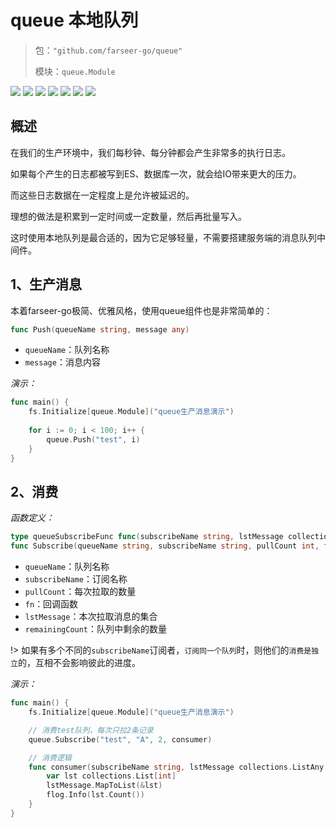 # queue 本地队列
> 包：`"github.com/farseer-go/queue"`
>
> 模块：`queue.Module`

![](https://img.shields.io/github/stars/farseer-go?style=social)
![](https://img.shields.io/github/license/farseer-go/queue)
![](https://img.shields.io/github/go-mod/go-version/farseer-go/queue)
![](https://img.shields.io/github/v/release/farseer-go/queue)
![](https://img.shields.io/github/languages/code-size/farseer-go/queue)
![](https://img.shields.io/github/directory-file-count/farseer-go/queue)
![](https://goreportcard.com/badge/github.com/farseer-go/queue)

## 概述
在我们的生产环境中，我们每秒钟、每分钟都会产生非常多的执行日志。

如果每个产生的日志都被写到ES、数据库一次，就会给IO带来更大的压力。

而这些日志数据在一定程度上是允许被延迟的。

理想的做法是积累到一定时间或一定数量，然后再批量写入。

这时使用本地队列是最合适的，因为它足够轻量，不需要搭建服务端的消息队列中间件。

## 1、生产消息
本着farseer-go极简、优雅风格，使用queue组件也是非常简单的：
```go
func Push(queueName string, message any)
```
- `queueName`：队列名称
- `message`：消息内容

_演示：_
```go
func main() {
    fs.Initialize[queue.Module]("queue生产消息演示")
    
    for i := 0; i < 100; i++ {
        queue.Push("test", i)
    }
}
```

## 2、消费
_函数定义：_
```go
type queueSubscribeFunc func(subscribeName string, lstMessage collections.ListAny, remainingCount int)
func Subscribe(queueName string, subscribeName string, pullCount int, fn queueSubscribeFunc)
```
- `queueName`：队列名称
- `subscribeName`：订阅名称
- `pullCount`：每次拉取的数量
- `fn`：回调函数
- `lstMessage`：本次拉取消息的集合
- `remainingCount`：队列中剩余的数量

!> 如果有多个不同的`subscribeName`订阅者，`订阅同一个队列`时，则他们的`消费是独立`的，互相不会影响彼此的进度。

_演示：_
```go
func main() {
    fs.Initialize[queue.Module]("queue生产消息演示")

	// 消费test队列，每次只拉2条记录
    queue.Subscribe("test", "A", 2, consumer)

	// 消费逻辑
    func consumer(subscribeName string, lstMessage collections.ListAny, remainingCount int) {
        var lst collections.List[int]
        lstMessage.MapToList(&lst)
        flog.Info(lst.Count())
    }
}
```